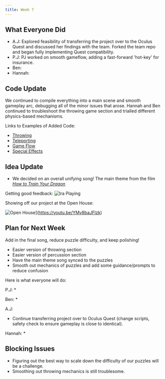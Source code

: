 ```yaml
---
title: Week 7
---
```


## What Everyone Did
* A.J: Explored feasibility of transferring the project over to the Oculus Quest and discussed her findings with the team. Forked the team repo and began fully implementing Quest compatibility.
* P.J: PJ worked on smooth gameflow, adding a fast-forward 'hot-key' for insurance.
* Ben: 
* Hannah: 

## Code Update
We continued to compile everything into a main scene and smooth gameplay arc, debugging all of the minor issues that arose. Hannah and Ben continued to troubleshoot the throwing game section and trialled different physics-based mechanisms. 

Links to Examples of Added Code:
* [Throwing](https://github.com/UWRealityLab/vrcapstone19sp-team7/tree/master/PhantasiaConductor/Assets/Scripts/Throwing)
* [Teleporting](https://github.com/UWRealityLab/vrcapstone19sp-team7/tree/master/PhantasiaConductor/Assets/Scripts/Teleporting)
* [Game Flow](https://github.com/UWRealityLab/vrcapstone19sp-team7/tree/master/PhantasiaConductor/Assets/Scripts/GameFlow)
* [Special Effects](https://github.com/UWRealityLab/vrcapstone19sp-team7/tree/master/PhantasiaConductor/Assets/Scripts/Effects)


## Idea Update
* We decided on an overall unifying song! The main theme from the film [*How to Train Your Dragon*](https://m.youtube.com/watch?v=2C4lFUpI_4U)

Getting good feedback:
![Ira Playing](https://github.com/UWRealityLab/vrcapstone19sp-team7/blob/gh-pages/assets/IMG_3331.JPG)

Showing off our project at the Open House:

![Open House](http://img.youtube.com/vi/YMv8baJFlzk/0.jpg)](https://youtu.be/YMv8baJFlzk)


## Plan for Next Week
Add in the final song, reduce puzzle difficulty, and keep polishing!
* Easier version of throwing section
* Easier version of percussion section
* Have the main theme song synced to the puzzles 
* Smooth out mechanics of puzzles and add some guidance/prompts to reduce confusion

Here is what everyone will do:

P.J: 
*

Ben:
* 

A.J:
* Continue transferring project over to Oculus Quest (change scripts, safety check to ensure gameplay is close to identical).  

Hannah:
*

## Blocking Issues
* Figuring out the best way to scale down the difficulty of our puzzles will be a challenge. 
* Smoothing out throwing mechanics is still troublesome.
